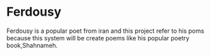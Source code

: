 # Ferdousy
Ferdousy is a popular poet from iran and this project refer to his poms because this system will be create poems like his popular poetry book,Shahnameh.
